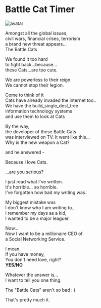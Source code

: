 # Battle Cat Timer
![avatar](https://vignette.wikia.nocookie.net/battle-cats/images/6/66/Bgintro.png/revision/latest?cb=20160625141254)

Amongst all the global issues,  
civil wars, financial crises, terrorism  
a brand new threat appears...  
The Battle Cats  

We found it too hard  
to fight back...because...  
these Cats...are too cute.  

We are powerless to their reign.  
We cannot stop their legion.  

Come to think of it  
Cats have already invaded the internet too..  
We have the build_single_dest_tree  
information technology systems  
and use them to look at Cats  

By the way,  
the developer of these Battle Cats  
was interviewed on TV. It went like this...  
Why is the new weapon a Cat?  

and he answered -  

Because I love Cats.  

...are you serious?  

I just read what I've written.  
It's horrible... so horrible.  
I've forgotten how bad my writing was.  

My biggest mistake was  
I don't know who I am writing to...  
I remember my days as a kid,  
I wanted to be a major leaguer.  

Now...  
Now I want to be a millionaire CEO of  
a Social Networking Service.  

I mean,  
If you have money,  
You don't need love, right?  
**YES/NO**

Whatever the answer is...  
I want to tell you one thing.  

The "Battle Cats" aren't so bad : )  

That's pretty much it.  
